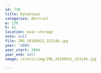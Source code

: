 ```yaml
---
id: 730
title: Dynamique
categories: Abstrait
w: 130
h: 81
location: main storage
note: null
file: IMG_20180922_151146.jpg
year: '2004'
year_start: 2004
year_end: null
image: /static/img/IMG_20180922_151146.jpg

---
```

